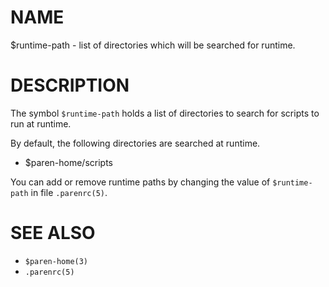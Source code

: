 # NAME
$runtime-path - list of directories which will be searched for runtime.

# DESCRIPTION
The symbol `$runtime-path` holds a list of directories to search for scripts to run at runtime.

By default, the following directories are searched at runtime.

- $paren-home/scripts

You can add or remove runtime paths by changing the value of `$runtime-path` in file `.parenrc(5)`.

# SEE ALSO
- `$paren-home(3)`
- `.parenrc(5)`
